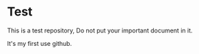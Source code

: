 # Test
This is a test repository, Do not put your important document in it.

It's my first use github.
